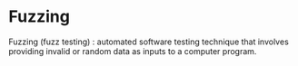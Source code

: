 # Fuzzing
Fuzzing (fuzz testing) : automated software testing technique that involves providing invalid or random data as inputs to a computer program.
